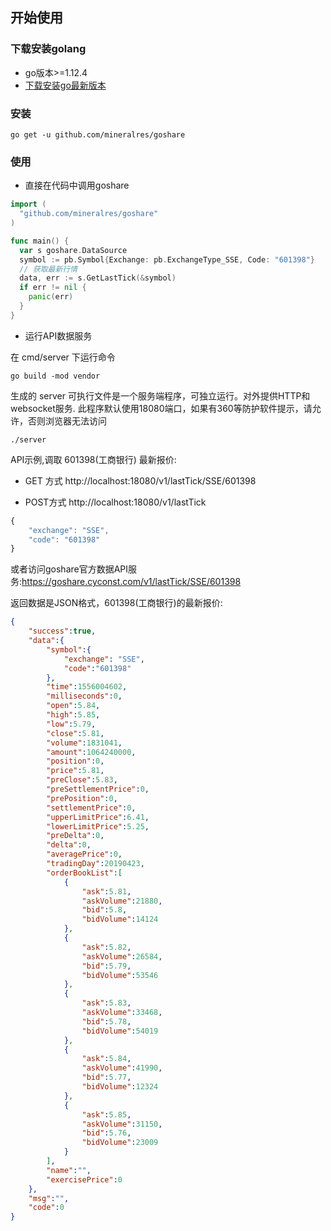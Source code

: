 ## 开始使用

### 下载安装golang
* go版本>=1.12.4
* [下载安装go最新版本](https://golang.google.cn/dl/)

### 安装
 ```
 go get -u github.com/mineralres/goshare
```
### 使用
* 直接在代码中调用goshare

```go
import (
  "github.com/mineralres/goshare"
)

func main() {
  var s goshare.DataSource
  symbol := pb.Symbol{Exchange: pb.ExchangeType_SSE, Code: "601398"}
  // 获取最新行情
  data, err := s.GetLastTick(&symbol)
  if err != nil {
    panic(err)
  }
}
```


* 运行API数据服务

在 cmd/server 下运行命令
```
go build -mod vendor
```
生成的 server 可执行文件是一个服务端程序，可独立运行。对外提供HTTP和websocket服务.
此程序默认使用18080端口，如果有360等防护软件提示，请允许，否则浏览器无法访问
```
./server
```
API示例,调取 601398(工商银行) 最新报价:
* GET 方式 http://localhost:18080/v1/lastTick/SSE/601398

* POST方式 http://localhost:18080/v1/lastTick
```js
{
    "exchange": "SSE",
    "code": "601398"
}
```

或者访问goshare官方数据API服务:https://goshare.cyconst.com/v1/lastTick/SSE/601398

返回数据是JSON格式，601398(工商银行)的最新报价:

```json
{
    "success":true,
    "data":{
        "symbol":{
            "exchange": "SSE",
            "code":"601398"
        },
        "time":1556004602,
        "milliseconds":0,
        "open":5.84,
        "high":5.85,
        "low":5.79,
        "close":5.81,
        "volume":1831041,
        "amount":1064240000,
        "position":0,
        "price":5.81,
        "preClose":5.83,
        "preSettlementPrice":0,
        "prePosition":0,
        "settlementPrice":0,
        "upperLimitPrice":6.41,
        "lowerLimitPrice":5.25,
        "preDelta":0,
        "delta":0,
        "averagePrice":0,
        "tradingDay":20190423,
        "orderBookList":[
            {
                "ask":5.81,
                "askVolume":21880,
                "bid":5.8,
                "bidVolume":14124
            },
            {
                "ask":5.82,
                "askVolume":26584,
                "bid":5.79,
                "bidVolume":53546
            },
            {
                "ask":5.83,
                "askVolume":33468,
                "bid":5.78,
                "bidVolume":54019
            },
            {
                "ask":5.84,
                "askVolume":41990,
                "bid":5.77,
                "bidVolume":12324
            },
            {
                "ask":5.85,
                "askVolume":31150,
                "bid":5.76,
                "bidVolume":23009
            }
        ],
        "name":"",
        "exercisePrice":0
    },
    "msg":"",
    "code":0
}
```